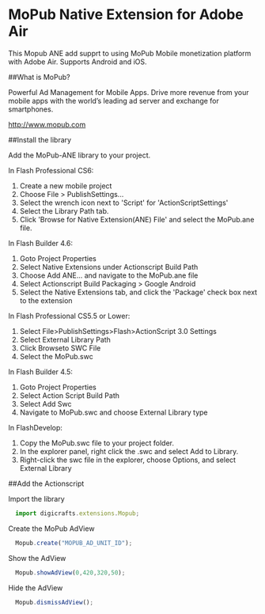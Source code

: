 MoPub Native Extension for Adobe Air
=========

This Mopub ANE add supprt to using MoPub Mobile monetization platform with Adobe Air. Supports Android and iOS.

##What is MoPub?

Powerful Ad Management for Mobile Apps. Drive more revenue from your mobile apps with the world’s leading ad server and exchange for smartphones.

http://www.mopub.com

##Install the library

Add the MoPub-ANE library to your project.

In Flash Professional CS6:

  1. Create a new mobile project
  2. Choose File > PublishSettings... 
  3. Select the wrench icon next to 'Script' for 'ActionScriptSettings' 
  4. Select the Library Path tab. 
  5. Click 'Browse for Native Extension(ANE) File' and select the MoPub.ane file. 

In Flash Builder 4.6:

  1. Goto Project Properties
  2. Select Native Extensions under Actionscript Build Path
  3. Choose Add ANE... and navigate to the MoPub.ane file 
  4. Select Actionscript Build Packaging > Google Android
  5. Select the Native Extensions tab, and click the 'Package' check box next to the extension

In Flash Professional CS5.5 or Lower:

  1. Select File>PublishSettings>Flash>ActionScript 3.0 Settings 
  2. Select External Library Path
  3. Click Browseto SWC File
  4. Select the MoPub.swc

In Flash Builder 4.5:

  1. Goto Project Properties
  2. Select Action Script Build Path
  3. Select Add Swc
  4. Navigate to MoPub.swc and choose External Library type

In FlashDevelop:

  1. Copy the MoPub.swc file to your project folder.
  2. In the explorer panel, right click the .swc and select Add to Library.
  3. Right-click the swc file in the explorer, choose Options, and select External Library

##Add the Actionscript

Import the library

```javascript
  import digicrafts.extensions.Mopub;
```

Create the MoPub AdView

```javascript
  Mopub.create("MOPUB_AD_UNIT_ID");
```

Show the AdView

```javascript
  Mopub.showAdView(0,420,320,50);
```

Hide the AdView

```javascript
  Mopub.dismissAdView();
```